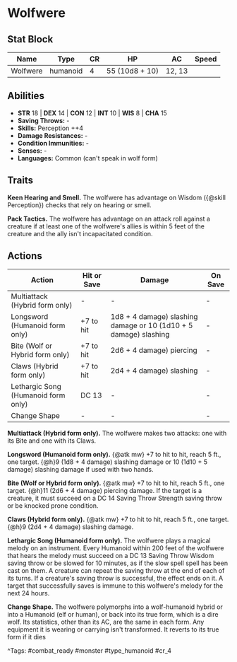 # Wolfwere

## Stat Block

| Name | Type | CR | HP | AC | Speed |
|------|------|----|----|----|-------|
| Wolfwere | humanoid | 4 | 55 (10d8 + 10) | 12, 13 |  |

## Abilities

- **STR** 18 | **DEX** 14 | **CON** 12 | **INT** 10 | **WIS** 8 | **CHA** 15
- **Saving Throws:** -  
- **Skills:** Perception ++4  
- **Damage Resistances:** -  
- **Condition Immunities:** -  
- **Senses:** -  
- **Languages:** Common (can't speak in wolf form)

## Traits

**Keen Hearing and Smell.** The wolfwere has advantage on Wisdom ({@skill Perception}) checks that rely on hearing or smell.

**Pack Tactics.** The wolfwere has advantage on an attack roll against a creature if at least one of the wolfwere's allies is within 5 feet of the creature and the ally isn't incapacitated condition.


## Actions

| Action | Hit or Save | Damage | On Save |
|--------|--------------|--------|----------|
| Multiattack (Hybrid form only) | - | - | - |
| Longsword (Humanoid form only) | +7 to hit | 1d8 + 4 damage) slashing damage or 10 (1d10 + 5 damage) slashing | - |
| Bite (Wolf or Hybrid form only) | +7 to hit | 2d6 + 4 damage) piercing | - |
| Claws (Hybrid form only) | +7 to hit | 2d4 + 4 damage) slashing | - |
| Lethargic Song (Humanoid form only) | DC 13 | - | - |
| Change Shape | - | - | - |

**Multiattack (Hybrid form only).** The wolfwere makes two attacks: one with its Bite and one with its Claws.

**Longsword (Humanoid form only).** {@atk mw} +7 to hit to hit, reach 5 ft., one target. {@h}9 (1d8 + 4 damage) slashing damage or 10 (1d10 + 5 damage) slashing damage if used with two hands.

**Bite (Wolf or Hybrid form only).** {@atk mw} +7 to hit to hit, reach 5 ft., one target. {@h}11 (2d6 + 4 damage) piercing damage. If the target is a creature, it must succeed on a DC 14 Saving Throw Strength saving throw or be knocked prone condition.

**Claws (Hybrid form only).** {@atk mw} +7 to hit to hit, reach 5 ft., one target. {@h}9 (2d4 + 4 damage) slashing damage.

**Lethargic Song (Humanoid form only).** The wolfwere plays a magical melody on an instrument. Every Humanoid within 200 feet of the wolfwere that hears the melody must succeed on a DC 13 Saving Throw Wisdom saving throw or be slowed for 10 minutes, as if the slow spell spell has been cast on them. A creature can repeat the saving throw at the end of each of its turns. If a creature's saving throw is successful, the effect ends on it. A target that successfully saves is immune to this wolfwere's melody for the next 24 hours.

**Change Shape.** The wolfwere polymorphs into a wolf-humanoid hybrid or into a Humanoid (elf or human), or back into its true form, which is a dire wolf. Its statistics, other than its AC, are the same in each form. Any equipment it is wearing or carrying isn't transformed. It reverts to its true form if it dies


^Tags: #combat_ready #monster #type_humanoid #cr_4